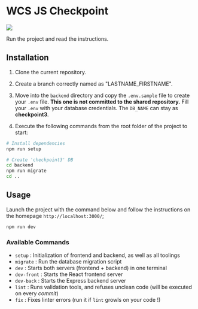 # WCS JS Checkpoint

![](https://static.tvtropes.org/pmwiki/pub/images/potc_monocle2.jpg)

Run the project and read the instructions.

## Installation

1. Clone the current repository.

2. Create a branch correctly named as "LASTNAME_FIRSTNAME".

3. Move into the `backend` directory and copy the `.env.sample` file to create your `.env` file.
   **This one is not committed to the shared repository.**
   Fill your `.env` with your database credentials. The `DB_NAME` can stay as **checkpoint3**.

4. Execute the following commands from the root folder of the project to start:

```bash
# Install dependencies
npm run setup

# Create 'checkpoint3' DB
cd backend
npm run migrate
cd ..
```

## Usage

Launch the project with the command below and follow the instructions on the homepage `http://localhost:3000/`;

```bash
npm run dev
```

### Available Commands

- `setup` : Initialization of frontend and backend, as well as all toolings
- `migrate` : Run the database migration script
- `dev` : Starts both servers (frontend + backend) in one terminal
- `dev-front` : Starts the React frontend server
- `dev-back` : Starts the Express backend server
- `lint` : Runs validation tools, and refuses unclean code (will be executed on every _commit_)
- `fix` : Fixes linter errors (run it if `lint` growls on your code !)
